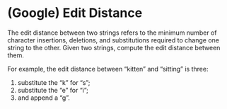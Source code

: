 # (Google) Edit Distance

The edit distance between two strings refers to the minimum number of character 
insertions, deletions, and substitutions required to change one string to the other.
Given two strings, compute the edit distance between them.

For example, the edit distance between “kitten” and “sitting” is three:

1. substitute the “k” for “s”;
2. substitute the “e” for “i”;
3. and append a “g”.